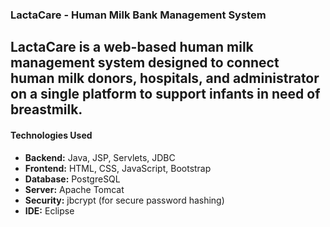 ### LactaCare - Human Milk Bank Management System

**LactaCare** is a web-based human milk management system designed to connect human milk **donors**, **hospitals**, and **administrator** on a single platform to support infants in need of breastmilk.
---
#### Technologies Used

- **Backend:** Java, JSP, Servlets, JDBC
- **Frontend:** HTML, CSS, JavaScript, Bootstrap
- **Database:** PostgreSQL
- **Server:** Apache Tomcat
- **Security:** jbcrypt (for secure password hashing)
- **IDE:** Eclipse


